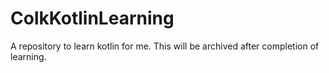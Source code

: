 # ColkKotlinLearning
A repository to learn kotlin for me. This will be archived after completion of learning.
